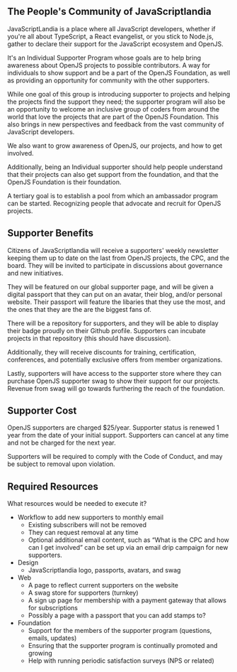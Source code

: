 ## The People's Community of JavaScriptlandia 

JavaScriptLandia is a place where all JavaScript developers, whether if you're all about TypeScript, a React evangelist, or you stick to Node.js, gather to declare their support for the JavaScript ecosystem and OpenJS. 

It's an Individual Supporter Program whose goals are to help bring awareness about OpenJS projects to possible contributors. A way for individuals to show support and be a part of the OpenJS Foundation, as well as providing an opportunity for community with the other supporters. 

While one goal of this group is introducing supporter to projects and helping the projects find the support they need; the supporter program will also be an opportunity to welcome an inclusive group of coders from around the world that love the projects that are part of the OpenJS Foundation. This also brings in new perspectives and feedback from the vast community of JavaScript developers.

We also want to grow awareness of OpenJS, our projects, and how to get involved. 

Additionally, being an Individual supporter should help people understand that their projects can also get support from the foundation, and that the OpenJS Foundation is their foundation. 

A tertiary goal is to establish a pool from which an ambassador program can be started. Recognizing people that advocate and recruit for OpenJS projects. 

## Supporter Benefits

Citizens of JavaScriptlandia will receive a supporters' weekly newsletter keeping them up to date on the last from OpenJS projects, the CPC, and the board. They will be invited to participate in discussions about governance and new initiatives. 

They will be featured on our global supporter page, and will be given a digital passport that they can put on an avatar, their blog, and/or personal website. Their passport will feature the libaries that they use the most, and the ones that they are the are the biggest fans of. 

There will be a repository for supporters, and they will be able to display their badge proudly on their Github profile. Supporters can incubate projects in that repository (this should have discussion).

Additionally, they will receive discounts for training, certification, conferences, and potentially exclusive offers from member organizations. 

Lastly, supporters will have access to the supporter store where they can purchase OpenJS supporter swag to show their support for our projects. Revenue from swag will go towards furthering the reach of the foundation. 


## Supporter Cost

OpenJS supporters are charged $25/year. Supporter status is renewed 1 year from the date of your initial support. Supporters can cancel at any time and not be charged for the next year. 

Supporters will be required to comply with the Code of Conduct, and may be subject to removal upon violation. 

## Required Resources

What resources would be needed to execute it?
* Workflow to add new supporters to monthly email 
    * Existing subscribers will not be removed
    * They can request removal at any time
    * Optional additional email content, such as “What is the CPC and how can I get involved” can be set up via an email drip campaign for new supporters. 
* Design
    * JavaScriptlandia logo, passports, avatars, and swag
* Web
    * A page to reflect current supporters on the website
    * A swag store for supporters (turnkey)
    * A sign up page for membership with a payment gateway that allows for subscriptions
    * Possibly a page with a passport that you can add stamps to?
* Foundation
    * Support for the members of the supporter program (questions, emails, updates)
    * Ensuring that the supporter program is continually promoted and growing
    * Help with running periodic satisfaction surveys (NPS or related)
